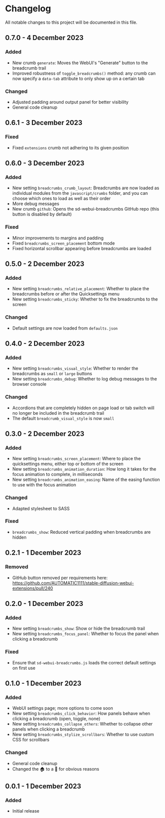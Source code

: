 # Changelog
All notable changes to this project will be documented in this file.

## 0.7.0 - 4 December 2023
### Added
- New crumb `generate`: Moves the WebUI's "Generate" button to the breadcrumb trail
- Improved robustness of `toggle_breadcrumbs()` method: any crumb can now specify a `data-tab` attribute to only show up on a certain tab

### Changed
- Adjusted padding around output panel for better visibility
- General code cleanup

## 0.6.1 - 3 December 2023
### Fixed
- Fixed `extensions` crumb not adhering to its given position

## 0.6.0 - 3 December 2023
### Added
- New setting `breadcrumbs_crumb_layout`: Breadcrumbs are now loaded as individual modules from the `javascript/crumbs` folder, and you can choose which ones to load as well as their order
- More debug messages
- New crumb `github`: Opens the sd-webui-breadcrumbs GitHub repo (this button is disabled by default)

### Fixed
- Minor improvements to margins and padding
- Fixed `breadcrumbs_screen_placement` bottom mode
- Fixed horizontal scrollbar appearing before breadcrumbs are loaded

## 0.5.0 - 2 December 2023
### Added
- New setting `breadcrumbs_relative_placement`: Whether to place the breadcrumbs before or after the Quicksettings menu
- New setting `breadcrumbs_sticky`: Whether to fix the breadcrumbs to the screen

### Changed
- Default settings are now loaded from `defaults.json`

## 0.4.0 - 2 December 2023
### Added
- New setting `breadcrumbs_visual_style`: Whether to render the breadcrumbs as `small` or `large` buttons
- New setting `breadcrumbs_debug`: Whether to log debug messages to the browser console

### Changed
- Accordions that are completely hidden on page load or tab switch will no longer be included in the breadcrumb trail
- The default `breadcrumb_visual_style` is now `small`

## 0.3.0 - 2 December 2023
### Added
- New setting `breadcrumbs_screen_placement`: Where to place the quicksettings menu, either top or bottom of the screen
- New setting `breadcrumbs_animation_duration`: How long it takes for the focus animation to complete, in milliseconds
- New setting `breadcrumbs_animation_easing`: Name of the easing function to use with the focus animation

### Changed
- Adapted stylesheet to SASS

### Fixed
- `breadcrumbs_show`: Reduced vertical padding when breadcrumbs are hidden

## 0.2.1 - 1 December 2023
### Removed
- GitHub button removed per requirements here: https://github.com/AUTOMATIC1111/stable-diffusion-webui-extensions/pull/240

## 0.2.0 - 1 December 2023
### Added
- New setting `breadcrumbs_show`: Show or hide the breadcrumb trail
- New setting `breadcrumbs_focus_panel`: Whether to focus the panel when clicking a breadcrumb

### Fixed
- Ensure that `sd-webui-breadcrumbs.js` loads the correct default settings on first use

## 0.1.0 - 1 December 2023
### Added
- WebUI settings page; more options to come soon
- New setting `breadcrumbs_click_behavior`: How panels behave when clicking a breadcrumb (open, toggle, none)
- New setting `breadcrumbs_collapse_others`: Whether to collapse other panels when clicking a breadcrumb
- New setting `breadcrumbs_stylize_scrollbars`: Whether to use custom CSS for scrollbars

### Changed
- General code cleanup
- Changed the 🏠 to a 🍞 for obvious reasons

## 0.0.1 - 1 December 2023
### Added
- Initial release